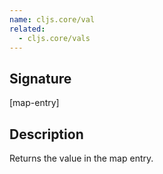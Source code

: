 ```yaml
---
name: cljs.core/val
related:
  - cljs.core/vals
---
```


## Signature
[map-entry]


## Description

Returns the value in the map entry.
